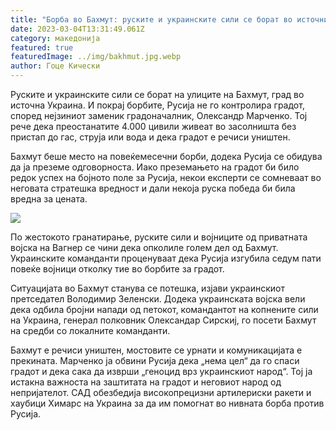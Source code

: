 ```yaml
---
title: "Борба во Бахмут: руските и украинските сили се борат во источниот град"
date: 2023-03-04T13:31:49.061Z
category: македонија
featured: true
featuredImage: ../img/bakhmut.jpg.webp
author: Гоце Кически
---
```


Руските и украинските сили се борат на улиците на Бахмут, град во источна Украина. И покрај борбите, Русија не го контролира градот, според нејзиниот заменик градоначалник, Олександр Марченко. Тој рече дека преостанатите 4.000 цивили живеат во засолништа без пристап до гас, струја или вода и дека градот е речиси уништен.

Бахмут беше место на повеќемесечни борби, додека Русија се обидува да ја преземе одговорноста. Иако преземањето на градот би било редок успех на бојното поле за Русија, некои експерти се сомневаат во неговата стратешка вредност и дали некоја руска победа би била вредна за цената.

![](../img/bakhmut-123.jpg.webp)

По жестокото гранатирање, руските сили и војниците од приватната војска на Вагнер се чини дека опколиле голем дел од Бахмут. Украинските команданти проценуваат дека Русија изгубила седум пати повеќе војници отколку тие во борбите за градот.

Ситуацијата во Бахмут станува се потешка, изјави украинскиот претседател Володимир Зеленски. Додека украинската војска вели дека одбила бројни напади од петокот, командантот на копнените сили на Украина, генерал полковник Олександар Сирскиј, го посети Бахмут на средби со локалните команданти.

Бахмут е речиси уништен, мостовите се урнати и комуникацијата е прекината. Марченко ја обвини Русија дека „нема цел“ да го спаси градот и дека сака да изврши „геноцид врз украинскиот народ“. Тој ја истакна важноста на заштитата на градот и неговиот народ од непријателот. САД обезбедија високопрецизни артилериски ракети и хаубици Химарс на Украина за да им помогнат во нивната борба против Русија.
